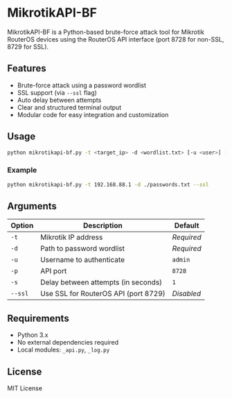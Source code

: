 # MikrotikAPI-BF

MikrotikAPI-BF is a Python-based brute-force attack tool for Mikrotik RouterOS devices using the RouterOS API interface (port 8728 for non-SSL, 8729 for SSL).

## Features
- Brute-force attack using a password wordlist
- SSL support (via `--ssl` flag)
- Auto delay between attempts
- Clear and structured terminal output
- Modular code for easy integration and customization

## Usage

```bash
python mikrotikapi-bf.py -t <target_ip> -d <wordlist.txt> [-u <user>] [-p <port>] [-s <seconds>] [--ssl]
```

### Example
```bash
python mikrotikapi-bf.py -t 192.168.88.1 -d ./passwords.txt --ssl
```

## Arguments

| Option       | Description                              | Default         |
|--------------|------------------------------------------|-----------------|
| `-t`         | Mikrotik IP address                      | *Required*      |
| `-d`         | Path to password wordlist                | *Required*      |
| `-u`         | Username to authenticate                 | `admin`         |
| `-p`         | API port                                 | `8728`          |
| `-s`         | Delay between attempts (in seconds)      | `1`             |
| `--ssl`      | Use SSL for RouterOS API (port 8729)     | *Disabled*      |

## Requirements

- Python 3.x
- No external dependencies required
- Local modules: `_api.py`, `_log.py`

## License

MIT License
